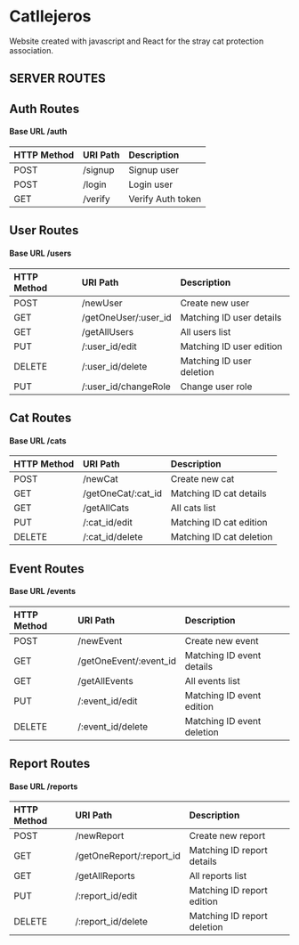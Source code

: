 # Catllejeros

Website created with javascript and React for the stray cat protection association.

## SERVER ROUTES

## Auth Routes

#### Base URL /auth

| HTTP Method   | URI Path      | Description               |
| :--------     | :-------      | :-------------------------|
| POST          | /signup       | Signup user               |  
| POST          | /login        | Login user                |
| GET           | /verify       | Verify Auth token         |


## User Routes

#### Base URL /users

| HTTP Method   | URI Path               | Description                |
| :--------     | :-------               | :--------------------------|
| POST          | /newUser               | Create new user            |
| GET           | /getOneUser/:user_id   | Matching ID user details   |
| GET           | /getAllUsers           | All users list             |
| PUT           | /:user_id/edit         | Matching ID user edition   |
| DELETE        | /:user_id/delete       | Matching ID user deletion  |
| PUT           | /:user_id/changeRole   | Change user role           |


## Cat Routes

#### Base URL /cats

| HTTP Method   | URI Path              | Description               |
| :--------     | :-------              | :-------------------------|
| POST          | /newCat               | Create new cat            |
| GET           | /getOneCat/:cat_id    | Matching ID cat details   |
| GET           | /getAllCats           | All cats list             |
| PUT           | /:cat_id/edit         | Matching ID cat edition   |
| DELETE        | /:cat_id/delete       | Matching ID cat deletion  |


## Event Routes

#### Base URL /events

| HTTP Method   | URI Path              | Description                   |
| :--------     | :-------              | :-------------------------    |
| POST          | /newEvent             | Create new event              |
| GET           | /getOneEvent/:event_id| Matching ID event details     |
| GET           | /getAllEvents         | All events list               |
| PUT           | /:event_id/edit       | Matching ID event edition     |
| DELETE        | /:event_id/delete     | Matching ID event deletion    |

## Report Routes

#### Base URL /reports

| HTTP Method   | URI Path                  |Description                   |
| :--------     | :-------                  |:-------------------------    |
| POST          | /newReport                | Create new report            |
| GET           | /getOneReport/:report_id  | Matching ID report details   |
| GET           | /getAllReports            | All reports list             |
| PUT           | /:report_id/edit          | Matching ID report edition   |
| DELETE        | /:report_id/delete        |  Matching ID report deletion |











